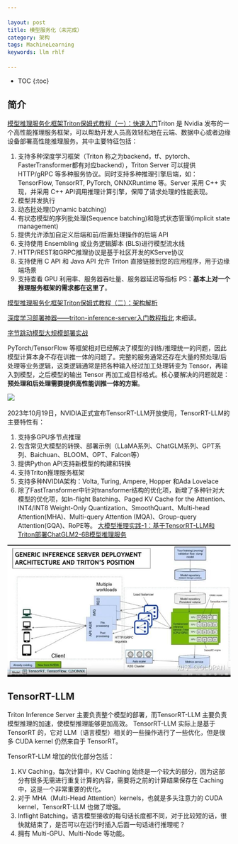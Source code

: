 ```yaml
---

layout: post
title: 模型服务化（未完成）
category: 架构
tags: MachineLearning
keywords: llm rhlf

---
```


<script type="text/javascript" src="http://cdn.mathjax.org/mathjax/latest/MathJax.js?config=default"></script>

* TOC
{:toc}

## 简介

[模型推理服务化框架Triton保姆式教程（一）：快速入门](https://mp.weixin.qq.com/s/YES9OO9NX6-HnzR-pvfFyQ)Triton 是 Nvidia 发布的一个高性能推理服务框架，可以帮助开发人员高效轻松地在云端、数据中心或者边缘设备部署高性能推理服务。其中主要特征包括：
1. 支持多种深度学习框架（Triton 称之为backend，tf、pytorch、FasterTransformer都有对应backend），Triton Server 可以提供 HTTP/gRPC 等多种服务协议。同时支持多种推理引擎后端，如：TensorFlow, TensorRT, PyTorch, ONNXRuntime 等。Server 采用 C++ 实现，并采用 C++ API调用推理计算引擎，保障了请求处理的性能表现。
3. 模型并发执行
4. 动态批处理(Dynamic batching)
5. 有状态模型的序列批处理(Sequence batching)和隐式状态管理(implicit state management)
6. 提供允许添加自定义后端和前/后置处理操作的后端 API
7. 支持使用 Ensembling 或业务逻辑脚本 (BLS)进行模型流水线
8. HTTP/REST和GRPC推理协议是基于社区开发的KServe协议
9. 支持使用 C API 和 Java API 允许 Triton 直接链接到您的应用程序，用于边缘端场景
10. 支持查看 GPU 利用率、服务器吞吐量、服务器延迟等指标
PS：**基本上对一个推理服务框架的需求都在这里了**。

[模型推理服务化框架Triton保姆式教程（二）：架构解析](https://mp.weixin.qq.com/s/ioAx1tAwmCwnVfsATm2qXQ)

[深度学习部署神器——triton-inference-server入门教程指北](https://mp.weixin.qq.com/s/BuVEuZUIvSCuxHQdmR6QUg) 未细读。

[字节跳动模型大规模部署实战](https://mp.weixin.qq.com/s/Aya7V8yomSDqLHA2n1zwbQ)

PyTorch/TensorFlow 等框架相对已经解决了模型的训练/推理统一的问题，因此模型计算本身不存在训推一体的问题了。完整的服务通常还存在大量的预处理/后处理等业务逻辑，这类逻辑通常是把各种输入经过加工处理转变为 Tensor，再输入到模型，之后模型的输出 Tensor 再加工成目标格式。核心要解决的问题就是：**预处理和后处理需要提供高性能训推一体的方案**。

![](/public/upload/machine/pre_after_process.jpg)


2023年10月19日，NVIDIA正式宣布TensorRT-LLM开放使用，TensorRT-LLM的主要特性有：
1. 支持多GPU多节点推理
2. 包含常见大模型的转换、部署示例（LLaMA系列、ChatGLM系列、GPT系列、Baichuan、BLOOM、OPT、Falcon等）
3. 提供Python API支持新模型的构建和转换
4. 支持Triton推理服务框架
5. 支持多种NVIDIA架构：Volta, Turing, Ampere, Hopper 和Ada Lovelace
6. 除了FastTransformer中针对transformer结构的优化项，新增了多种针对大模型的优化项，如In-flight Batching、Paged KV Cache for the Attention、INT4/INT8 Weight-Only Quantization、SmoothQuant、Multi-head Attention(MHA)、Multi-query Attention (MQA)、Group-query Attention(GQA)、RoPE等。
[大模型推理实践-1：基于TensorRT-LLM和Triton部署ChatGLM2-6B模型推理服务](https://zhuanlan.zhihu.com/p/663338695)

![](/public/upload/machine/triton_overview.jpg)

##  TensorRT-LLM 

Triton Inference Server 主要负责整个模型的部署，而TensorRT-LLM 主要负责模型推理的加速，使模型推理能够更加高效。 TensorRT-LLM 实际上是基于 TensorRT 的，它对 LLM（语言模型）相关的一些操作进行了一些优化，但是很多 CUDA kernel 仍然来自于 TensorRT。

TensorRT-LLM 增加的优化部分包括：
1. KV Caching，每次计算中，KV Caching 始终是一个较大的部分，因为这部分有很多无需进行重复计算的内容，需要将之前的计算结果保存在 Caching 中，这是一个非常重要的优化。
2. 对于 MHA（Multi-Head Attention）kernels，也就是多头注意力的 CUDA kernel，TensorRT-LLM 也做了增强。
3. Inflight Batching。语言模型接收的每句话长度都不同，对于比较短的话，很快就结束了，是否可以在运行时插入后面一句话进行推理呢？
4. 拥有 Multi-GPU、Multi-Node 等功能。